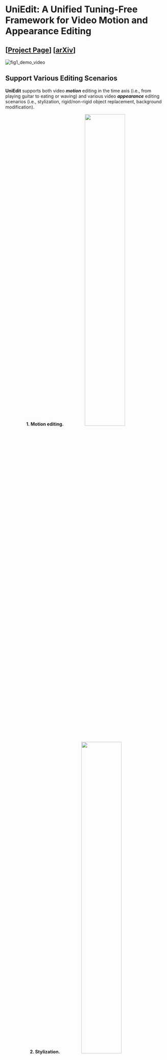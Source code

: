 
# UniEdit: A Unified Tuning-Free Framework for Video Motion and Appearance Editing
## [<a href="https://jianhongbai.github.io/UniEdit/" target="_blank">Project Page</a>] [<a href="https://arxiv.org/abs/2402.13185" target="_blank">arXiv</a>]


![fig1_demo_video](https://github.com/JianhongBai/UniEdit/assets/74419686/c18d11a1-fe02-473e-9133-65758b787bed)


## Support Various Editing Scenarios

**UniEdit** supports both video ***motion*** editing in the time axis (i.e., from playing guitar to eating or waving) and various video ***appearance*** editing scenarios (i.e., stylization, rigid/non-rigid object replacement, background modification).


<div align="center">
  
  **1. Motion editing.**
  <img src="https://github.com/JianhongBai/UniEdit/assets/74419686/4b66c473-21f0-41ee-9371-d1c1441cef86" style="width: 50%; margin-top: 0px;"/>
</div>
<div align="center">

  **2. Stylization.**
  <img src="https://github.com/JianhongBai/UniEdit/assets/74419686/c3caf23b-933e-400d-aaa3-343c9a440a4a" style="width: 50%; margin-top: 0px;"/>
</div>
<div align="center">
  
  **3. Rigid object replacement.**
  <img src="https://github.com/JianhongBai/UniEdit/assets/74419686/407747c7-45c9-44f4-8c28-c698bbdd2757" style="width: 50%; margin-top: 0px;"/>
</div>
<div align="center">
  
  **4. Non-rigid object replacement.**
  <img src="https://github.com/JianhongBai/UniEdit/assets/74419686/2e7117cd-0641-48f6-ac39-8da3cfbb7f70" style="width: 50%; margin-top: 0px;"/>
</div>
<div align="center">
  
  **5. Background modification.**
  <img src="https://github.com/JianhongBai/UniEdit/assets/74419686/90f6eff3-9a15-4dee-8d11-5ee2a7223514" style="width: 50%; margin-top: 0px;"/>
</div>

## Introduction
>**Abstract:** Recent advances in text-guided video editing have showcased promising results in appearance editing (e.g., stylization). However, video motion editing in the temporal dimension (e.g., from eating to waving), which distinguishes video editing from image editing, is underexplored. In this work, we present UniEdit, a tuning-free framework that supports both video motion and appearance editing by harnessing the power of a pre-trained text-to-video generator within an inversion-then-generation framework. To realize motion editing while preserving source video content, based on the insights that temporal and spatial self-attention layers encode inter-frame and intra-frame dependency respectively, we introduce auxiliary motion-reference and reconstruction branches to produce text-guided motion and source features respectively. The obtained features are then injected into the main editing path via temporal and spatial self-attention layers. Extensive experiments demonstrate that UniEdit covers video motion editing and various appearance editing scenarios, and surpasses the state-of-the-art methods.

**Features**:<br>

- **Versatile**: supports both video motion editing and various video appearance editing scenarios.
- **Tuning-free**: no training or optimization required.
- **Flexibility**: compatible with off-the-shelf T2V models.

## Demo
<!-- https://github.com/JianhongBai/UniEdit/assets/74419686/0f1bf5a8-600b-4834-a734-74ea8104971f -->


Please visit the [project webpage](https://jianhongbai.github.io/UniEdit/) to see more results and information.

## Updates

- [ ] :computer: Code (The code will be released when the paper is accepted).
- [x] :page_facing_up: Paper released on [arXiv](https://arxiv.org/abs/2402.13185).
